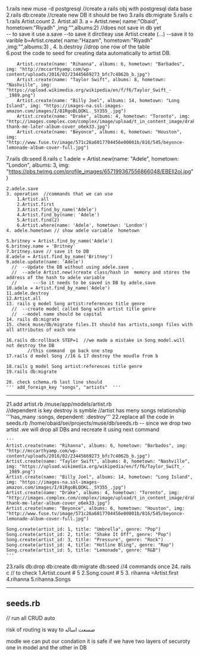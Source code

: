 1.rails new muse -d postgresql  //create a rails obj with postgresql data base 
2.rails db:create //create new DB it should be two
3.rails db:migrate 
5.rails c 
    1.rails Artist.count
    2. Artist.all
    3. a = Artist.new( name:"Obaid", hometown:"Riyadh" ,img:"",albums:2) //does not save in db yet  
        -- to save it use a.save 
        --to save it dirctleay use Artist.create (...)
        --save it to varible  b=Artist.create( name:"Hazam", hometown:"Riyadh" ,img:"",albums:3) ,
    4. b.destroy  //drop one row of the table  
6.post the code to seed for creating data automatically to artist DB.
```
    Artist.create(name: "Rihanna", albums: 6, hometown: "Barbados", img: "http://mccarthyamp.com/wp-content/uploads/2016/02/23445669273_bfc7c4062b_b.jpg")
    Artist.create(name: "Taylor Swift", albums: 8, hometown: "Nashville", img: "https://upload.wikimedia.org/wikipedia/en/f/f6/Taylor_Swift_-_1989.png")
    Artist.create(name: "Billy Joel", albums: 14, hometown: "Long Island", img: "https://images-na.ssl-images-amazon.com/images/I/81RgoBLQOKL._SY355_.jpg")
    Artist.create(name: "Drake", albums: 4, hometown: "Toronto", img: "http://images.complex.com/complex/image/upload/t_in_content_image/drake-thank-me-later-album-cover_o6ek33.jpg")
    Artist.create(name: "Beyonce", albums: 6, hometown: "Houston", img: "http://www.fuse.tv/image/571c26a6017704456e00001b/816/545/beyonce-lemonade-album-cover-full.jpg")
```

7.rails db:seed 
8.rails c
    1.adele = Artist.new(name: "Adele", hometown: "London", albums: 3, img: "https://pbs.twimg.com/profile_images/657199367556866048/EBEIl2ol.jpg")
   
    2.adele.save
    3. operation  //commands that we can use
        1.Artist.all
        2.Artist.first
        3.Artist.find_by_name('Adele')
        4.Artist.find_by(name: 'Adele')
        5.Artist.find(2)
        6.Artist.where(name: 'Adele', hometown: 'London')
    4. adele.hometown // show adele variable  hometown 

    5.britney = Artist.find_by_name('Adele')
    6.britney.name = 'Britney'
    7.britney.save // save it to DB
    8.adele = Artist.find_by_name('Britney')
    9.adele.update(name: 'Adele') 
      //  --Update the DB without using adele.save .
      //  --adele Artist.new()create class/hash in  memory and stores the address of the hash to adele variable 
      //      ---So it needs to be saved in DB by adele.save
    10.adele = Artist.find_by_name('Adele')
    11.adele.destroy
    12.Artist.all
    13. rails g model Song artist:references title genre  
      //  --create model called Song with artist title genre 
      //  --model name should be capital
    14. rails db:migrate 
    15. check muse/db/migrate files.It should has artists,songs files with all attributes of each one  

    16.rails db:rollback STEP=1  //we made a mistake in Song model.will not destroy the DB 
            //this command  go back one step 
    17.rails d model Song //16 & 17 destroy the moudle from b

    18.rails g model Song artist:references title genre
    19.rails db:migrate

    20. check schema.rb last line should  
    ''' add_foreign_key "songs", "artists"  '''

------------
21.add artist.rb  /muse/app/models/artist.rb  
  //dependent is key destroy is symble //artist has meny songs relationship 
    '''has_many :songs, dependent: :destroy'''
22.replace all the code in seeds.rb     /home/obaid/sei/projects/muse/db/seeds.rb 
    -- since we drop two artist .we will drop all DBs and recreate it using next command  

    '''
    Artist.create(name: "Rihanna", albums: 6, hometown: "Barbados", img: "http://mccarthyamp.com/wp-content/uploads/2016/02/23445669273_bfc7c4062b_b.jpg")
    Artist.create(name: "Taylor Swift", albums: 8, hometown: "Nashville", img: "https://upload.wikimedia.org/wikipedia/en/f/f6/Taylor_Swift_-_1989.png")
    Artist.create(name: "Billy Joel", albums: 14, hometown: "Long Island", img: "https://images-na.ssl-images-amazon.com/images/I/81RgoBLQOKL._SY355_.jpg")
    Artist.create(name: "Drake", albums: 4, hometown: "Toronto", img: "http://images.complex.com/complex/image/upload/t_in_content_image/drake-thank-me-later-album-cover_o6ek33.jpg")
    Artist.create(name: "Beyonce", albums: 6, hometown: "Houston", img: "http://www.fuse.tv/image/571c26a6017704456e00001b/816/545/beyonce-lemonade-album-cover-full.jpg")

    Song.create(artist_id: 1, title: "Umbrella", genre: "Pop")
    Song.create(artist_id: 2, title: "Shake It Off", genre: "Pop")
    Song.create(artist_id: 3, title: "Pressure", genre: "Rock")
    Song.create(artist_id: 4, title: "Hotline Bling", genre: "Rap")
    Song.create(artist_id: 5, title: "Lemonade", genre: "R&B")
    '''
23.rails db:drop db:create db:migrate db:seed  //4 commands once 
24. rails c // to check 
    1.Artist.count # 5
    2.Song.count  # 5
    3. rihanna =Artist.first 
    4.rihanna
    5.rihanna.Songs 

 

    


-------------------------------

## seeds.rb  
// run all CRUD auto
    
risk of routing is way to  ضسعت اساله 

modle we can put our condation 
it is safe if we have two layers of securoty one in model and the other in DB

